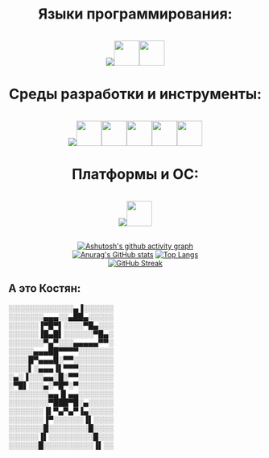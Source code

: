<div align="center">
  <h1>Языки программирования:</h1><br>
  <img src="https://skillicons.dev/icons?i=cpp" /><img src="https://cdn.cybrhome.com/media/topic/live/icon/topic_icon_assembly-language_8923f1.png" width="50" height="50" /><img src="https://static.thenounproject.com/png/926776-200.png" width="50" height="50" /><br>

  <h1>Среды разработки и инструменты:</h1><br>
  <img src="https://skillicons.dev/icons?i=vim,git,github,docker,kubernetes,bash,arduino" /><img src="https://cdn.worldvectorlogo.com/logos/quartus.svg" width="50" height="50" /><img src="https://ecs-network.serv.pacific.edu/ecpe-170/valgrind-logo/image" width="50" height="50" /><img src="https://upload.wikimedia.org/wikipedia/commons/5/5e/GNU_Compiler_Collection_logo.png" width="50" height="50" /><img src="https://upload.wikimedia.org/wikipedia/commons/thumb/4/48/Netwide_Assembler.svg/2560px-Netwide_Assembler.svg.png" width="50" height="50" /><img src="https://upload.wikimedia.org/wikipedia/commons/7/73/Gdb_icon.png" width="50" height="50" /><br>

  <h1>Платформы и ОС:</h1><br>
  <img src="https://skillicons.dev/icons?i=debian,ubuntu" /><img src="https://upload.wikimedia.org/wikipedia/commons/thumb/6/6b/RISC-V-logo-square.svg/2560px-RISC-V-logo-square.svg.png" width="50" height="50" /><br><br>

[![Ashutosh's github activity graph](https://github-readme-activity-graph.vercel.app/graph?username=User1235321)](https://github.com/ashutosh00710/github-readme-activity-graph)<br>
[![Anurag's GitHub stats](https://github-readme-stats.vercel.app/api?username=User1235321)](https://github.com/anuraghazra/github-readme-stats)
[![Top Langs](https://github-readme-stats.vercel.app/api/top-langs/?username=User1235321&layout=compact)](https://github.com/anuraghazra/github-readme-stats)<br>
[![GitHub Streak](https://streak-stats.demolab.com/?user=User1235321)](https://git.io/streak-stats)<br>
</div>
<h2> А это Костян:</h2>
░░░░░░░░░░░░░▄▐░░░░░░<br>
░░░░░░░▄▄▄░░▄██▄░░░░░<br>
░░░░░░▐▀█▀▌░░░░▀█▄░░░<br>
░░░░░░▐█▄█▌░░░░░░▀█▄░<br>
░░░░░░░▀▄▀░░░▄▄▄▄▄▀▀░<br>
░░░░░▄▄▄██▀▀▀▀░░░░░░░<br>
░░░░█▀▄▄▄█░▀▀░░░░░░░░<br>
░░░░▌░▄▄▄▐▌▀▀▀░░░░░░░<br>
░▄░▐░░░▄▄░█░▀▀░░░░░░░<br>
░▀█▌░░░▄░▀█▀░▀░░░░░░░<br>
░░░░░░░░▄▄▐▌▄▄░░░░░░░<br>
░░░░░░░░▀███▀█░▄░░░░░<br>
░░░░░░░▐▌▀▄▀▄▀▐▄░░░░░<br>
░░░░░░░▐▀░░░░░░▐▌░░░░<br>
░░░░░░░█░░░░░░░░█░░░░<br>
░░░░░░▐▌░░░░░░░░░█░░░<br>
░░░░░░█░░░░░░░░░░▐▌░░<br><br>
